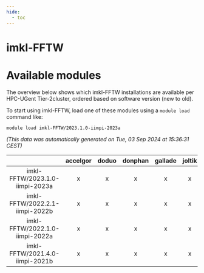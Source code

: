 ```yaml
---
hide:
  - toc
---
```


imkl-FFTW
=========

# Available modules


The overview below shows which imkl-FFTW installations are available per HPC-UGent Tier-2cluster, ordered based on software version (new to old).

To start using imkl-FFTW, load one of these modules using a `module load` command like:

```shell
module load imkl-FFTW/2023.1.0-iimpi-2023a
```

*(This data was automatically generated on Tue, 03 Sep 2024 at 15:36:31 CEST)*  

| |accelgor|doduo|donphan|gallade|joltik|shinx|skitty|
| :---: | :---: | :---: | :---: | :---: | :---: | :---: | :---: |
|imkl-FFTW/2023.1.0-iimpi-2023a|x|x|x|x|x|x|x|
|imkl-FFTW/2022.2.1-iimpi-2022b|x|x|x|x|x|-|x|
|imkl-FFTW/2022.1.0-iimpi-2022a|x|x|x|x|x|-|x|
|imkl-FFTW/2021.4.0-iimpi-2021b|x|x|x|x|x|-|x|
